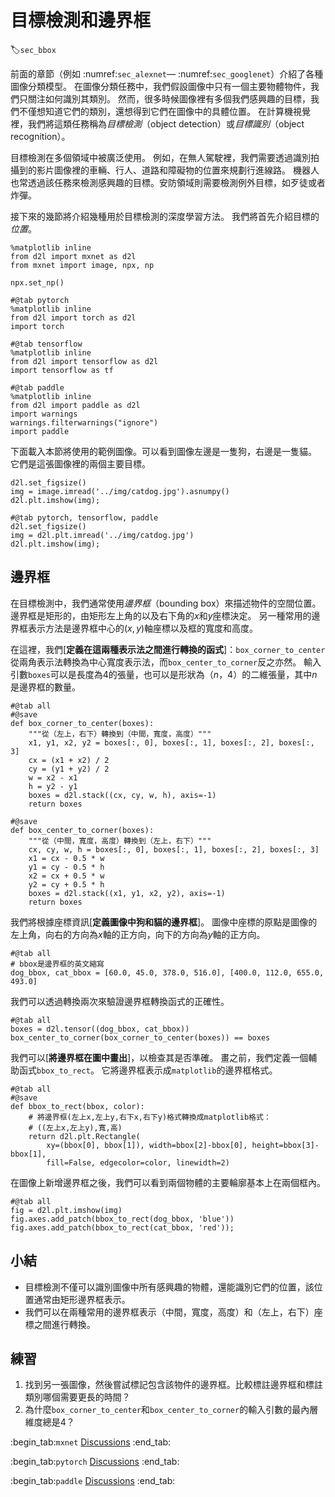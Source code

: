 # 目標檢測和邊界框
:label:`sec_bbox`

前面的章節（例如 :numref:`sec_alexnet`— :numref:`sec_googlenet`）介紹了各種圖像分類模型。
在圖像分類任務中，我們假設圖像中只有一個主要物體物件，我們只關注如何識別其類別。
然而，很多時候圖像裡有多個我們感興趣的目標，我們不僅想知道它們的類別，還想得到它們在圖像中的具體位置。
在計算機視覺裡，我們將這類任務稱為*目標檢測*（object detection）或*目標識別*（object recognition）。

目標檢測在多個領域中被廣泛使用。
例如，在無人駕駛裡，我們需要透過識別拍攝到的影片圖像裡的車輛、行人、道路和障礙物的位置來規劃行進線路。
機器人也常透過該任務來檢測感興趣的目標。安防領域則需要檢測例外目標，如歹徒或者炸彈。

接下來的幾節將介紹幾種用於目標檢測的深度學習方法。
我們將首先介紹目標的*位置*。

```{.python .input}
%matplotlib inline
from d2l import mxnet as d2l
from mxnet import image, npx, np

npx.set_np()
```

```{.python .input}
#@tab pytorch
%matplotlib inline
from d2l import torch as d2l
import torch
```

```{.python .input}
#@tab tensorflow
%matplotlib inline
from d2l import tensorflow as d2l
import tensorflow as tf
```

```{.python .input}
#@tab paddle
%matplotlib inline
from d2l import paddle as d2l
import warnings
warnings.filterwarnings("ignore")
import paddle
```

下面載入本節將使用的範例圖像。可以看到圖像左邊是一隻狗，右邊是一隻貓。
它們是這張圖像裡的兩個主要目標。

```{.python .input}
d2l.set_figsize()
img = image.imread('../img/catdog.jpg').asnumpy()
d2l.plt.imshow(img);
```

```{.python .input}
#@tab pytorch, tensorflow, paddle
d2l.set_figsize()
img = d2l.plt.imread('../img/catdog.jpg')
d2l.plt.imshow(img);
```

## 邊界框

在目標檢測中，我們通常使用*邊界框*（bounding box）來描述物件的空間位置。
邊界框是矩形的，由矩形左上角的以及右下角的$x$和$y$座標決定。
另一種常用的邊界框表示方法是邊界框中心的$(x, y)$軸座標以及框的寬度和高度。

在這裡，我們[**定義在這兩種表示法之間進行轉換的函式**]：`box_corner_to_center`從兩角表示法轉換為中心寬度表示法，而`box_center_to_corner`反之亦然。
輸入引數`boxes`可以是長度為4的張量，也可以是形狀為（$n$，4）的二維張量，其中$n$是邊界框的數量。

```{.python .input}
#@tab all
#@save
def box_corner_to_center(boxes):
    """從（左上，右下）轉換到（中間，寬度，高度）"""
    x1, y1, x2, y2 = boxes[:, 0], boxes[:, 1], boxes[:, 2], boxes[:, 3]
    cx = (x1 + x2) / 2
    cy = (y1 + y2) / 2
    w = x2 - x1
    h = y2 - y1
    boxes = d2l.stack((cx, cy, w, h), axis=-1)
    return boxes

#@save
def box_center_to_corner(boxes):
    """從（中間，寬度，高度）轉換到（左上，右下）"""
    cx, cy, w, h = boxes[:, 0], boxes[:, 1], boxes[:, 2], boxes[:, 3]
    x1 = cx - 0.5 * w
    y1 = cy - 0.5 * h
    x2 = cx + 0.5 * w
    y2 = cy + 0.5 * h
    boxes = d2l.stack((x1, y1, x2, y2), axis=-1)
    return boxes
```

我們將根據座標資訊[**定義圖像中狗和貓的邊界框**]。
圖像中座標的原點是圖像的左上角，向右的方向為$x$軸的正方向，向下的方向為$y$軸的正方向。

```{.python .input}
#@tab all
# bbox是邊界框的英文縮寫
dog_bbox, cat_bbox = [60.0, 45.0, 378.0, 516.0], [400.0, 112.0, 655.0, 493.0]
```

我們可以透過轉換兩次來驗證邊界框轉換函式的正確性。

```{.python .input}
#@tab all
boxes = d2l.tensor((dog_bbox, cat_bbox))
box_center_to_corner(box_corner_to_center(boxes)) == boxes
```

我們可以[**將邊界框在圖中畫出**]，以檢查其是否準確。
畫之前，我們定義一個輔助函式`bbox_to_rect`。
它將邊界框表示成`matplotlib`的邊界框格式。

```{.python .input}
#@tab all
#@save
def bbox_to_rect(bbox, color):
    # 將邊界框(左上x,左上y,右下x,右下y)格式轉換成matplotlib格式：
    # ((左上x,左上y),寬,高)
    return d2l.plt.Rectangle(
        xy=(bbox[0], bbox[1]), width=bbox[2]-bbox[0], height=bbox[3]-bbox[1],
        fill=False, edgecolor=color, linewidth=2)
```

在圖像上新增邊界框之後，我們可以看到兩個物體的主要輪廓基本上在兩個框內。

```{.python .input}
#@tab all
fig = d2l.plt.imshow(img)
fig.axes.add_patch(bbox_to_rect(dog_bbox, 'blue'))
fig.axes.add_patch(bbox_to_rect(cat_bbox, 'red'));
```

## 小結

* 目標檢測不僅可以識別圖像中所有感興趣的物體，還能識別它們的位置，該位置通常由矩形邊界框表示。
* 我們可以在兩種常用的邊界框表示（中間，寬度，高度）和（左上，右下）座標之間進行轉換。

## 練習

1. 找到另一張圖像，然後嘗試標記包含該物件的邊界框。比較標註邊界框和標註類別哪個需要更長的時間？
1. 為什麼`box_corner_to_center`和`box_center_to_corner`的輸入引數的最內層維度總是4？

:begin_tab:`mxnet`
[Discussions](https://discuss.d2l.ai/t/2943)
:end_tab:

:begin_tab:`pytorch`
[Discussions](https://discuss.d2l.ai/t/2944)
:end_tab:

:begin_tab:`paddle`
[Discussions](https://discuss.d2l.ai/t/11803)
:end_tab:
